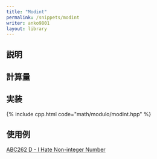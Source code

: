 ```yaml
---
title: "Modint"
permalink: /snippets/modint
writer: anko9801
layout: library
---
```


## 説明

## 計算量

## 実装

{% include cpp.html code="math/modulo/modint.hpp" %}

## 使用例

[ABC262 D - I Hate Non-integer Number](https://atcoder.jp/contests/abc262/submissions/33693576)
